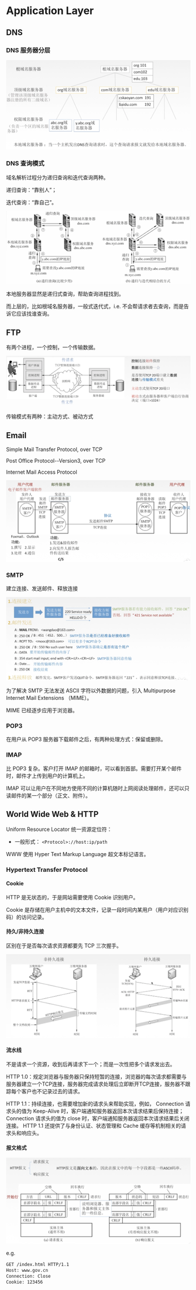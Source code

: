 # Application Layer

 ## DNS

### DNS 服务器分层

![Screen Shot 2021-06-04 at 3.31.31 PM](app.assets/Screen%20Shot%202021-06-04%20at%203.31.31%20PM.png)

### DNS 查询模式

域名解析过程分为递归查询和迭代查询两种。

递归查询：“靠别人”；

迭代查询：“靠自己”。

![Screen Shot 2021-06-04 at 3.30.21 PM](app.assets/Screen%20Shot%202021-06-04%20at%203.30.21%20PM.png)

本地服务器显然是递归式查询，帮助查询进程找到。

而上层的，比如根域名服务器，一般式迭代式，i.e. 不会帮请求者去查询，而是告诉它应该找谁查询。

## FTP

有两个进程，一个控制，一个传输数据。

![Screen Shot 2021-06-04 at 3.40.40 PM](app.assets/Screen%20Shot%202021-06-04%20at%203.40.40%20PM.png)

传输模式有两种：主动方式、被动方式

## Email

Simple Mail Transfer Protocol, over TCP

Post Office Protocol--Version3, over TCP

Internet Mail Access Protocol

![Screen Shot 2021-06-04 at 3.55.48 PM](app.assets/Screen%20Shot%202021-06-04%20at%203.55.48%20PM.png)

### SMTP

建立连接、发送邮件、释放连接

![Screen Shot 2021-06-04 at 4.03.57 PM](app.assets/Screen%20Shot%202021-06-04%20at%204.03.57%20PM.png)

 为了解决 SMTP 无法发送 ASCII 字符以外数据的问题，引入 Multipurpose Internet Mail Extensions （MIME）。

MIME 已经逐步应用于浏览器。

### POP3

在用户从 POP3 服务器下载邮件之后，有两种处理方式：保留或删除。

### IMAP

比 POP3 复杂。客户打开 IMAP 的邮箱时，可以看到首部。需要打开某个邮件时，邮件才上传到用户的计算机上。

IMAP 可以让用户在不同地方使用不同的计算机随时上网阅读处理邮件，还可以只读邮件的某一个部分（正文、附件）。

## World Wide Web & HTTP

Uniform Resource Locator 统一资源定位符：

- 一般形式： `<Protocol>://host:ip/path`

WWW 使用 Hyper Text Markup Language 超文本标记语言。

### Hypertext Transfer Protocol

#### Cookie

HTTP 是无状态的，于是网站需要使用 Cookie 识别用户。

Cookie 是存储在用户主机中的文本文件，记录一段时间内某用户（用户对应识别码）的访问记录。

#### 持久/非持久连接

区别在于是否每次请求资源都要先 TCP 三次握手。

![Screen Shot 2021-06-04 at 4.28.36 PM](app.assets/Screen%20Shot%202021-06-04%20at%204.28.36%20PM.png)

#### 流水线

不是请求一个资源，收到后再请求下一个；而是一次性把多个请求发出去。

HTTP 1.0：规定浏览器与服务器只保持短暂的连接，浏览器的每次请求都需要与服务器建立一个TCP连接，服务器完成请求处理后立即断开TCP连接，服务器不跟踪每个客户也不记录过去的请求。

HTTP 1.1：持续连接，也需要增加新的请求头来帮助实现，例如， Connection 请求头的值为 Keep-Alive 时，客户端通知服务器返回本次请求结果后保持连接； Connection 请求头的值为 close 时，客户端通知服务器返回本次请求结果后关闭连接。 HTTP 1.1 还提供了与身份认证、状态管理和 Cache 缓存等机制相关的请求头和响应头。

 #### 报文格式

![Screen Shot 2021-06-04 at 4.40.00 PM](app.assets/Screen%20Shot%202021-06-04%20at%204.40.00%20PM.png)

e.g.

```
GET /index.html HTTP/1.1
Host: www.gov.cn
Connection: Close
Cookie: 123456
```

